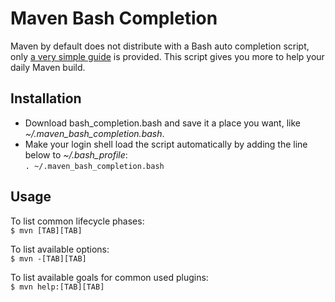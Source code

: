 # Maven Bash Completion

Maven by default does not distribute with a Bash auto completion script, only [a very simple guide](http://maven.apache.org/guides/mini/guide-bash-m2-completion.html) is provided. This script gives you more to help your daily Maven build.

## Installation

* Download bash_completion.bash and save it a place you want, like *~/.maven_bash_completion.bash*.
* Make your login shell load the script automatically by adding the line below to *~/.bash_profile*:  
`. ~/.maven_bash_completion.bash`

## Usage

To list common lifecycle phases:  
`$ mvn [TAB][TAB]`

To list available options:  
`$ mvn -[TAB][TAB]`

To list available goals for common used plugins:  
`$ mvn help:[TAB][TAB]`


